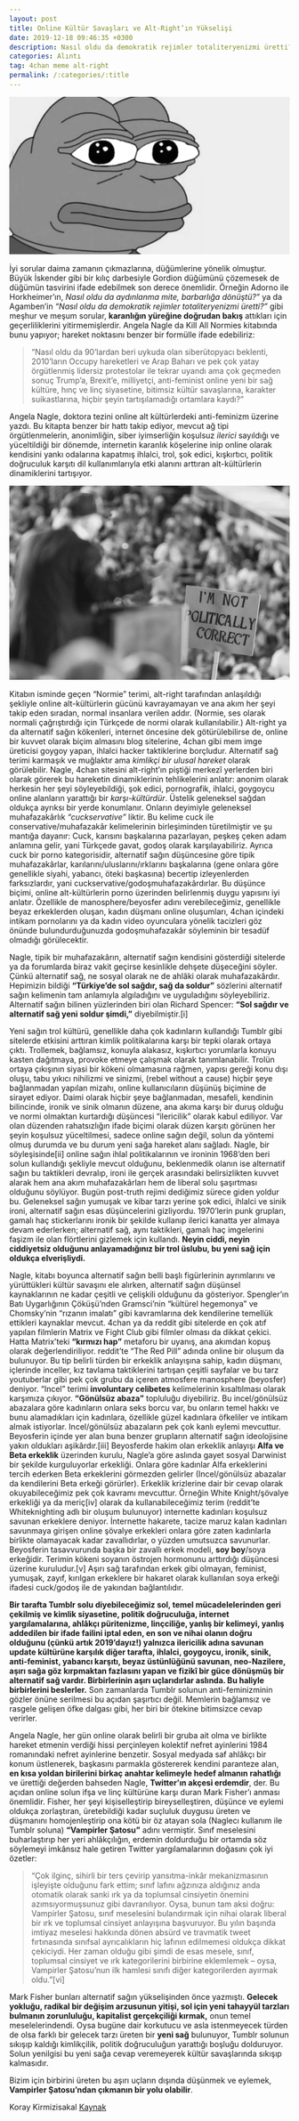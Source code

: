 ```yaml
---
layout: post
title: Online Kültür Savaşları ve Alt-Right’ın Yükselişi
date: 2019-12-18 09:46:35 +0300
description: Nasıl oldu da demokratik rejimler totaliteryenizmi üretti?
categories: Alıntı
tag: 4chan meme alt-right
permalink: /:categories/:title
---
```


![image](../images/pepefroggiebw.png)

İyi sorular daima zamanın çıkmazlarına, düğümlerine yönelik olmuştur. Büyük İskender gibi bir kılıç darbesiyle Gordion düğümünü çözemesek de düğümün tasvirini ifade edebilmek son derece önemlidir. Örneğin Adorno ile Horkheimer’ın, _Nasıl oldu da aydınlanma mite, barbarlığa dönüştü?”_ ya da Agamben’in _“Nasıl oldu da demokratik rejimler totaliteryenizmi üretti?”_ gibi meşhur ve meşum sorular, **karanlığın yüreğine doğrudan bakış** attıkları için geçerliliklerini yitirmemişlerdir. Angela Nagle da Kill All Normies kitabında bunu yapıyor; hareket noktasını benzer bir formülle ifade edebiliriz: 

>“Nasıl oldu da 90’lardan beri uykuda olan siberütopyacı beklenti, 2010’ların Occupy hareketleri ve Arap Baharı ve pek çok yatay örgütlenmiş lidersiz protestolar ile tekrar uyandı ama çok geçmeden sonuç Trump’a, Brexit’e, milliyetçi, anti-feminist online yeni bir sağ kültüre, hınç ve linç siyasetine, bitimsiz kültür savaşlarına, karakter suikastlarına, hiçbir şeyin tartışılamadığı ortamlara kaydı?”

Angela Nagle, doktora tezini online alt kültürlerdeki anti-feminizm üzerine yazdı. Bu kitapta benzer bir hattı takip ediyor, mevcut ağ tipi örgütlenmelerin, anonimliğin, siber iyimserliğin koşulsuz _ilerici_ sayıldığı ve yüceltildiği bir dönemde, internetin karanlık köşelerine inip online olarak kendisini yankı odalarına kapatmış ihlalci, trol, şok edici, kışkırtıcı, politik doğruculuk karşıtı dil kullanımlarıyla etki alanını arttıran alt-kültürlerin dinamiklerini tartışıyor.

![image](../images/politicallycorrect.png)

Kitabın isminde geçen “Normie” terimi, alt-right tarafından anlaşıldığı şekliyle online alt-kültürlerin gücünü kavrayamayan ve ana akım her şeyi takip eden sıradan, normal insanlara verilen addır. (Normie, ses olarak normali çağrıştırdığı için Türkçede de normi olarak kullanılabilir.) Alt-right ya da alternatif sağın kökenleri, internet öncesine dek götürülebilirse de, online bir kuvvet olarak biçim almasını blog sitelerine, 4chan gibi mem imge üreticisi goygoy yapan, ihlalci hacker taktiklerine borçludur. Alternatif sağ terimi karmaşık ve muğlaktır ama _kimlikçi bir ulusal hareket_ olarak görülebilir. Nagle, 4chan sitesini alt-right’ın piştiği merkezî yerlerden biri olarak görerek bu hareketin dinamiklerinin tehlikelerini anlatır: anonim olarak herkesin her şeyi söyleyebildiği, şok edici, pornografik, ihlalci, goygoycu online alanların yarattığı bir _karşı-kültürdür_. Üstelik geleneksel sağdan oldukça ayrıksı bir yerde konumlanır. Onların deyimiyle geleneksel muhafazakârlık _“cuckservative”_ liktir. Bu kelime cuck ile conservative/muhafazakâr kelimelerinin birleşiminden türetilmiştir ve şu mantığa dayanır: Cuck, karısını başkalarına pazarlayan, peşkeş çeken adam anlamına gelir, yani Türkçede gavat, godoş olarak karşılayabiliriz. Ayrıca cuck bir porno kategorisidir, alternatif sağın düşüncesine göre tipik muhafazakârlar, karılarını/uluslarını/ırklarını başkalarına (gene onlara göre genellikle siyahi, yabancı, öteki başkasına) becertip izleyenlerden farksızlardır, yani cuckservative/godoşmuhafazakârdırlar. Bu düşünce biçimi, online alt-kültürlerin porno üzerinden belirlenmiş duygu yapısını iyi anlatır. Özellikle de manosphere/beyosfer adını verebileceğimiz, genellikle beyaz erkeklerden oluşan, kadın düşmanı online oluşumları, 4chan içindeki intikam pornolarını ya da kadın video oyunculara yönelik tacizleri göz önünde bulundurduğunuzda godoşmuhafazakâr söyleminin bir tesadüf olmadığı görülecektir.

Nagle, tipik bir muhafazakârın, alternatif sağın kendisini gösterdiği sitelerde ya da forumlarda biraz vakit geçirse kesinlikle dehşete düşeceğini söyler. Çünkü alternatif sağ, ne sosyal olarak ne de ahlâki olarak muhafazakârdır. Hepimizin bildiği **“Türkiye’de sol sağdır, sağ da soldur”** sözlerini alternatif sağın kelimenin tam anlamıyla algıladığını ve uyguladığını söyleyebiliriz. Alternatif sağın bilinen yüzlerinden biri olan Richard Spencer: **“Sol sağdır ve alternatif sağ yeni soldur şimdi,”** diyebilmiştir.[i]

Yeni sağın trol kültürü, genellikle daha çok kadınların kullandığı Tumblr gibi sitelerde etkisini arttıran kimlik politikalarına karşı bir tepki olarak ortaya çıktı. Trollemek, bağlamsız, konuyla alakasız, kışkırtıcı yorumlarla konuyu kasten dağıtmaya, provoke etmeye çalışmak olarak tanımlanabilir. Trolün ortaya çıkışının siyasi bir kökeni olmamasına rağmen, yapısı gereği konu dışı oluşu, tabu yıkıcı nihilizmi ve sinizmi, (rebel without a cause) hiçbir şeye bağlanmadan yapılan mizahı, online kullanıcıların düşünüş biçimine de sirayet ediyor. 
Daimi olarak hiçbir şeye bağlanmadan, mesafeli, kendinin bilincinde, ironik ve sinik olmanın düzene, ana akıma karşı bir duruş olduğu ve normi olmaktan kurtardığı düşüncesi “ilericilik” olarak kabul ediliyor. Var olan düzenden rahatsızlığın ifade biçimi olarak düzen karşıtı görünen her şeyin koşulsuz yüceltilmesi, sadece online sağın değil, solun da yöntemi olmuş durumda ve bu durum yeni sağa hareket alanı sağladı. Nagle, bir söyleşisinde[ii] online sağın ihlal politikalarının ve ironinin 1968’den beri solun kullandığı şekliyle mevcut olduğunu, beklenmedik olanın ise alternatif sağın bu taktikleri devralıp, ironi ile gerçek arasındaki belirsizlikten kuvvet alarak hem ana akım muhafazakârları hem de liberal solu şaşırtması olduğunu söylüyor. Bugün post-truth rejimi dediğimiz sürece giden yoldur bu. Geleneksel sağın yumuşak ve kibar tarzı yerine şok edici, ihlalci ve sinik ironi, alternatif sağın esas düşüncelerini gizliyordu. 1970’lerin punk grupları, gamalı haç stickerlarını ironik bir şekilde kullanıp ilerici kanatta yer almaya devam ederlerken; alternatif sağ, aynı taktikleri, gamalı haç imgelerini faşizm ile olan flörtlerini gizlemek için kullandı. **Neyin ciddi, neyin ciddiyetsiz olduğunu anlayamadığınız bir trol üslubu, bu yeni sağ için oldukça elverişliydi.**

Nagle, kitabı boyunca alternatif sağın belli başlı figürlerinin ayrımlarını ve yürüttükleri kültür savaşını ele alırken, alternatif sağın düşünsel kaynaklarının ne kadar çeşitli ve çelişkili olduğunu da gösteriyor. Spengler’ın Batı Uygarlığının Çöküşü’nden Gramsci’nin “kültürel hegemonya” ve Chomsky’nin “rızanın imalatı” gibi kavramlarına dek kendilerine temellük ettikleri kaynaklar mevcut. 4chan ya da reddit gibi sitelerde en çok atıf yapılan filmlerin Matrix ve Fight Club gibi filmler olması da dikkat çekici. Hatta Matrix’teki **“kırmızı hap”** metaforu bir uyanış, ana akımdan kopuş olarak değerlendiriliyor. reddit’te “The Red Pill” adında online bir oluşum da bulunuyor. Bu tip belirli türden bir erkeklik anlayışına sahip, kadın düşmanı, içlerinde inceller, kız tavlama taktiklerini tartışan çeşitli sayfalar ve bu tarz youtuberlar gibi pek çok grubu da içeren atmosfere manosphere (beyosfer) deniyor. “Incel” terimi **involuntary celibetes** kelimelerinin kısaltılması olarak karşımıza çıkıyor. **“Gönülsüz abaza”** topluluğu diyebiliriz. Bu incel/gönülsüz abazalara göre kadınların onlara seks borcu var, bu onların temel hakkı ve bunu alamadıkları için kadınlara, özellikle güzel kadınlara öfkeliler ve intikam almak istiyorlar. Incel/gönülsüz abazaların pek çok kanlı eylemi mevcuttur. Beyosferin içinde yer alan buna benzer grupların alternatif sağın ideolojisine yakın oldukları aşikârdır.[iii] Beyosferde hakim olan erkeklik anlayışı **Alfa ve Beta erkeklik** üzerinden kurulu, Nagle’a göre aslında gayet sosyal Darwinist bir şekilde kurguluyorlar erkekliği. Onlara göre kadınlar Alfa erkeklerini tercih ederken Beta erkeklerini görmezden gelirler (Incel/gönülsüz abazalar da kendilerini Beta erkeği görürler). Erkeklik krizlerine dair bir cevap olarak okuyabileceğimiz pek çok kavramı mevcuttur. Örneğin White Knight/şövalye erkekliği ya da meriç[iv] olarak da kullanabileceğimiz terim (reddit’te Whiteknighting adlı bir oluşum bulunuyor) internette kadınları koşulsuz savunan erkeklere deniyor. İnternette hakarete, tacize maruz kalan kadınları savunmaya girişen online şövalye erkekleri onlara göre zaten kadınlarla birlikte olamayacak kadar zavallıdırlar, o yüzden umutsuzca savunurlar. Beyosferin tasavvurunda başka bir zavallı erkek modeli, **soy boy**/soya erkeğidir. Terimin kökeni soyanın östrojen hormonunu arttırdığı düşüncesi üzerine kuruludur.[v] Aşırı sağ tarafından erkek gibi olmayan, feminist, yumuşak, zayıf, kırılgan erkeklere bir hakaret olarak kullanılan soya erkeği ifadesi cuck/godoş ile de yakından bağlantılıdır.

**Bir tarafta Tumblr solu diyebileceğimiz sol, temel mücadelelerinden geri çekilmiş ve kimlik siyasetine, politik doğruculuğa, internet yargılamalarına, ahlâkçı püritenizme, linçciliğe, yanlış bir kelimeyi, yanlış addedilen bir ifade failini iptal eden, en son ve nihai olanın doğru olduğunu (çünkü artık 2019’dayız!) yalnızca ilericilik adına savunan update kültürüne karşılık diğer tarafta, ihlalci, goygoycu, ironik, sinik, anti-feminist, yabancı karşıtı, beyaz üstünlüğünü savunan, neo-Nazilere, aşırı sağa göz kırpmaktan fazlasını yapan ve fizikî bir güce dönüşmüş bir alternatif sağ vardır. Birbirlerinin aşırı uçlarıdırlar aslında. Bu haliyle birbirlerini beslerler.** Son zamanlarda Tumblr solunun anti-feminizminin gözler önüne serilmesi bu açıdan şaşırtıcı değil. Memlerin bağlamsız ve rasgele gelişen öfke dalgası gibi, her biri bir ötekine bitimsizce cevap verirler.

Angela Nagle, her gün online olarak belirli bir gruba ait olma ve birlikte hareket etmenin verdiği hissi perçinleyen kolektif nefret ayinlerini 1984 romanındaki nefret ayinlerine benzetir. Sosyal medyada saf ahlâkçı bir konum üstlenerek, başkasını parmakla göstererek kendini paranteze alan, **en kısa yoldan birilerini birkaç anahtar kelimeyle hedef almanın rahatlığı** ve ürettiği değerden bahseden Nagle, **Twitter’ın akçesi erdemdir**, der. Bu açıdan online solun ifşa ve linç kültürüne karşı duran Mark Fisher’ı anması önemlidir. Fisher, her şeyi kişiselleştirip bireyselleştiren, düşünce ve eylemi oldukça zorlaştıran, üretebildiği kadar suçluluk duygusu üreten ve düşmanını homojenleştirip ona kötü bir öz atayan sola (Naglecı kullanım ile Tumblr soluna) **“Vampirler Şatosu”** adını vermiştir. Sınıf meselesini buharlaştırıp her yeri ahlâkçılığın, erdemin doldurduğu bir ortamda söz söylemeyi imkânsız hale getiren Twitter yargılamalarının doğasını çok iyi özetler:


>“Çok ilginç, sihirli bir ters çevirip yansıtma-inkâr mekanizmasının işleyişte olduğunu fark ettim; sınıf lafını ağzınıza aldığınız anda otomatik olarak sanki ırk ya da toplumsal cinsiyetin önemini azımsıyormuşsunuz gibi davranılıyor. Oysa, bunun tam aksi doğru: Vampirler Şatosu, sınıf meselesini bulandırmak için nihai olarak liberal bir ırk ve toplumsal cinsiyet anlayışına başvuruyor. Bu yılın başında imtiyaz meselesi hakkında dönen absürd ve travmatik tweet fırtınasında sınıfsal ayrıcalıkların hiç lafının edilmemesi oldukça dikkat çekiciydi. Her zaman olduğu gibi şimdi de esas mesele, sınıf, toplumsal cinsiyet ve ırk kategorilerini birbirine eklemlemek – oysa, Vampirler Şatosu’nun ilk hamlesi sınıfı diğer kategorilerden ayırmak oldu.”[vi]

Mark Fisher bunları alternatif sağın yükselişinden önce yazmıştı. **Gelecek yokluğu, radikal bir değişim arzusunun yitişi, sol için yeni tahayyül tarzları bulmanın zorunluluğu, kapitalist gerçekçiliği kırmak,** onun temel meselelerindendi. Oysa bugüne dair korkutucu ve asla istenmeyecek türden de olsa farklı bir gelecek tarzı üreten bir **yeni sağ** bulunuyor, Tumblr solunun sıkışıp kaldığı kimlikçilik, politik doğruculuğun yarattığı boşluğu dolduruyor. Solun yenilgisi bu yeni sağa cevap veremeyerek kültür savaşlarında sıkışıp kalmasıdır.

Bizim için birbirini üreten bu aşırı uçların dışında düşünmek ve eylemek, **Vampirler Şatosu’ndan çıkmanın bir yolu olabilir**.

Koray Kirmizisakal
[Kaynak](https://birikimdergisi.com/guncel/9846/online-kultur-savaslari-ve-alt-rightin-yukselisi)


